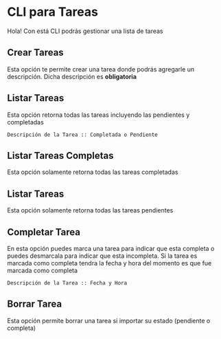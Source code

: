 # CLI para Tareas

Hola! Con está CLI podrás gestionar una lista de tareas

## **Crear Tareas**

Esta opción te permite crear una tarea donde podrás agregarle un descripción. Dicha descripción es **obligatoria**

## **Listar Tareas**

Esta opción retorna todas las tareas incluyendo las pendientes y completadas

```
Descripción de la Tarea :: Completada o Pendiente
```

## **Listar Tareas Completas**

Esta opción solamente retorna todas las tareas completadas

## **Listar Tareas**

Esta opción solamente retorna todas las tareas pendientes

## **Completar Tarea**

En esta opción puedes marca una tarea para indicar que esta completa o puedes desmarcala para indicar que esta incompleta. Si la tarea es marcada como completa tendra la fecha y hora del momento es que fue marcada como completa

```
Descripción de la Tarea :: Fecha y Hora
```

## **Borrar Tarea**

Esta opción permite borrar una tarea si importar su estado (pendiente o completa)

